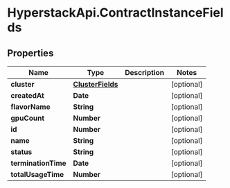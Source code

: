 # HyperstackApi.ContractInstanceFields

## Properties

Name | Type | Description | Notes
------------ | ------------- | ------------- | -------------
**cluster** | [**ClusterFields**](ClusterFields.md) |  | [optional] 
**createdAt** | **Date** |  | [optional] 
**flavorName** | **String** |  | [optional] 
**gpuCount** | **Number** |  | [optional] 
**id** | **Number** |  | [optional] 
**name** | **String** |  | [optional] 
**status** | **String** |  | [optional] 
**terminationTime** | **Date** |  | [optional] 
**totalUsageTime** | **Number** |  | [optional] 


